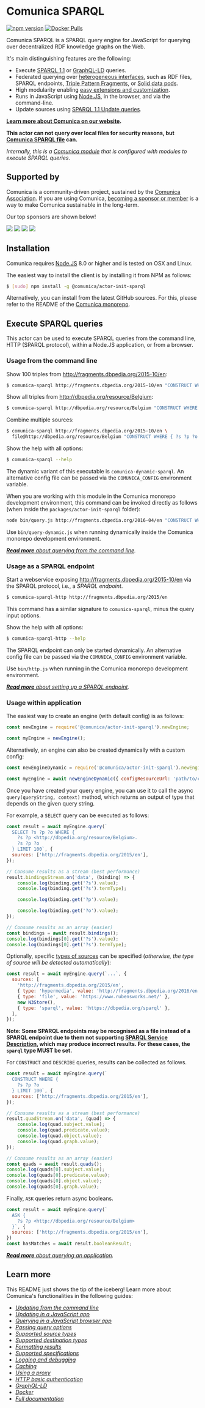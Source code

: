 # Comunica SPARQL

[![npm version](https://badge.fury.io/js/%40comunica%2Factor-init-sparql.svg)](https://www.npmjs.com/package/@comunica/actor-init-sparql)
[![Docker Pulls](https://img.shields.io/docker/pulls/comunica/actor-init-sparql.svg)](https://hub.docker.com/r/comunica/actor-init-sparql/)

Comunica SPARQL is a SPARQL query engine for JavaScript for querying over decentralized RDF knowledge graphs on the Web.

It's main distinguishing features are the following:

* Execute [SPARQL 1.1](https://www.w3.org/TR/sparql11-query/) or [GraphQL-LD](https://github.com/rubensworks/graphql-ld.js) queries.
* Federated querying over [heterogeneous interfaces](https://comunica.dev/docs/query/advanced/source_types/), such as RDF files, SPARQL endpoints, [Triple Pattern Fragments](https://linkeddatafragments.org/), or [Solid data pods](https://inrupt.com/solid).
* High modularity enabling [easy extensions and customization](https://comunica.dev/docs/modify/).
* Runs in JavaScript using [Node.JS](http://nodejs.org/), in the browser, and via the command-line.
* Update sources using [SPARQL 1.1 Update queries](https://www.w3.org/TR/sparql11-update/).

**[Learn more about Comunica on our website](https://comunica.dev/).**

**This actor can not query over local files for security reasons, but [Comunica SPARQL file](https://github.com/comunica/comunica/tree/master/packages/actor-init-sparql-file#readme) can.**

_Internally, this is a [Comunica module](https://comunica.dev/) that is configured with modules to execute SPARQL queries._

## Supported by

Comunica is a community-driven project, sustained by the [Comunica Association](https://comunica.dev/association/).
If you are using Comunica, [becoming a sponsor or member](https://opencollective.com/comunica-association) is a way to make Comunica sustainable in the long-term.

Our top sponsors are shown below!

<a href="https://opencollective.com/comunica-association/sponsor/0/website" target="_blank"><img src="https://opencollective.com/comunica-association/sponsor/0/avatar.svg"></a>
<a href="https://opencollective.com/comunica-association/sponsor/1/website" target="_blank"><img src="https://opencollective.com/comunica-association/sponsor/1/avatar.svg"></a>
<a href="https://opencollective.com/comunica-association/sponsor/2/website" target="_blank"><img src="https://opencollective.com/comunica-association/sponsor/2/avatar.svg"></a>
<a href="https://opencollective.com/comunica-association/sponsor/3/website" target="_blank"><img src="https://opencollective.com/comunica-association/sponsor/3/avatar.svg"></a>

## Installation

Comunica requires [Node.JS](http://nodejs.org/) 8.0 or higher and is tested on OSX and Linux.

The easiest way to install the client is by installing it from NPM as follows:

```bash
$ [sudo] npm install -g @comunica/actor-init-sparql
```

Alternatively, you can install from the latest GitHub sources.
For this, please refer to the README of the [Comunica monorepo](https://github.com/comunica/comunica).

## Execute SPARQL queries

This actor can be used to execute SPARQL queries from
the command line, HTTP (SPARQL protocol), within a Node.JS application, or from a browser.

### Usage from the command line

Show 100 triples from http://fragments.dbpedia.org/2015-10/en:

```bash
$ comunica-sparql http://fragments.dbpedia.org/2015-10/en "CONSTRUCT WHERE { ?s ?p ?o } LIMIT 100"
```

Show all triples from http://dbpedia.org/resource/Belgium:

```bash
$ comunica-sparql http://dbpedia.org/resource/Belgium "CONSTRUCT WHERE { ?s ?p ?o }"
```


Combine multiple sources:

```bash
$ comunica-sparql http://fragments.dbpedia.org/2015-10/en \
  file@http://dbpedia.org/resource/Belgium "CONSTRUCT WHERE { ?s ?p ?o } LIMIT 100"
```

Show the help with all options:

```bash
$ comunica-sparql --help
```

The dynamic variant of this executable is `comunica-dynamic-sparql`.
An alternative config file can be passed via the `COMUNICA_CONFIG` environment variable.

When you are working with this module in the Comunica monorepo development environment,
this command can be invoked directly as follows (when inside the `packages/actor-init-sparql` folder):

```bash
node bin/query.js http://fragments.dbpedia.org/2016-04/en "CONSTRUCT WHERE { ?s ?p ?o } LIMIT 100"
```

Use `bin/query-dynamic.js` when running dynamically inside the Comunica monorepo development environment.

_[**Read more** about querying from the command line](https://comunica.dev/docs/query/getting_started/query_cli/)._

### Usage as a SPARQL endpoint

Start a webservice exposing http://fragments.dbpedia.org/2015-10/en via the SPARQL protocol, i.e., a _SPARQL endpoint_.

```bash
$ comunica-sparql-http http://fragments.dbpedia.org/2015/en
```

This command has a similar signature to `comunica-sparql`, minus the query input options.

Show the help with all options:

```bash
$ comunica-sparql-http --help
```

The SPARQL endpoint can only be started dynamically.
An alternative config file can be passed via the `COMUNICA_CONFIG` environment variable.

Use `bin/http.js` when running in the Comunica monorepo development environment.

_[**Read more** about setting up a SPARQL endpoint](https://comunica.dev/docs/query/getting_started/setup_endpoint/)._

### Usage within application

The easiest way to create an engine (with default config) is as follows:

```javascript
const newEngine = require('@comunica/actor-init-sparql').newEngine;

const myEngine = newEngine();
```

Alternatively, an engine can also be created dynamically with a custom config:

```javascript
const newEngineDynamic = require('@comunica/actor-init-sparql').newEngineDynamic;

const myEngine = await newEngineDynamic({ configResourceUrl: 'path/to/config.json' });
```

Once you have created your query engine,
you can use it to call the async `query(queryString, context)` method,
which returns an output of type that depends on the given query string.

For example, a `SELECT` query can be executed as follows:

```javascript
const result = await myEngine.query(`
  SELECT ?s ?p ?o WHERE {
    ?s ?p <http://dbpedia.org/resource/Belgium>.
    ?s ?p ?o
  } LIMIT 100`, {
  sources: ['http://fragments.dbpedia.org/2015/en'],
});

// Consume results as a stream (best performance)
result.bindingsStream.on('data', (binding) => {
    console.log(binding.get('?s').value);
    console.log(binding.get('?s').termType);

    console.log(binding.get('?p').value);

    console.log(binding.get('?o').value);
});

// Consume results as an array (easier)
const bindings = await result.bindings();
console.log(bindings[0].get('?s').value);
console.log(bindings[0].get('?s').termType);
```

Optionally, specific [types of sources](https://comunica.dev/docs/query/advanced/source_types/) can be specified (_otherwise, the type of source will be detected automatically_):

```javascript
const result = await myEngine.query(`...`, {
  sources: [
    'http://fragments.dbpedia.org/2015/en',
    { type: 'hypermedia', value: 'http://fragments.dbpedia.org/2016/en' },
    { type: 'file', value: 'https://www.rubensworks.net/' },
    new N3Store(),
    { type: 'sparql', value: 'https://dbpedia.org/sparql' },
  ],
});
```

**Note: Some SPARQL endpoints may be recognised as a file instead of a SPARQL endpoint due to them not supporting [SPARQL Service Description](https://www.w3.org/TR/sparql11-service-description/), which may produce incorrect results. For these cases, the `sparql` type MUST be set.**

For `CONSTRUCT` and `DESCRIBE` queries,
results can be collected as follows.

```javascript
const result = await myEngine.query(`
  CONSTRUCT WHERE {
    ?s ?p ?o
  } LIMIT 100`, {
  sources: ['http://fragments.dbpedia.org/2015/en'],
});

// Consume results as a stream (best performance)
result.quadStream.on('data', (quad) => {
    console.log(quad.subject.value);
    console.log(quad.predicate.value);
    console.log(quad.object.value);
    console.log(quad.graph.value);
});

// Consume results as an array (easier)
const quads = await result.quads();
console.log(quads[0].subject.value);
console.log(quads[0].predicate.value);
console.log(quads[0].object.value);
console.log(quads[0].graph.value);
```

Finally, `ASK` queries return async booleans.

```javascript
const result = await myEngine.query(`
  ASK {
    ?s ?p <http://dbpedia.org/resource/Belgium>
  }`, {
  sources: ['http://fragments.dbpedia.org/2015/en'],
})
const hasMatches = await result.booleanResult;
```

_[**Read more** about querying an application](https://comunica.dev/docs/query/getting_started/query_app/)._

## Learn more

This README just shows the tip of the iceberg!
Learn more about Comunica's functionalities in the following guides:

* _[Updating from the command line](https://comunica.dev/docs/query/getting_started/update_cli/)_
* _[Updating in a JavaScript app](https://comunica.dev/docs/query/getting_started/update_app/)_
* _[Querying in a JavaScript browser app](https://comunica.dev/docs/query/getting_started/query_browser_app/)_
* _[Passing query options](https://comunica.dev/docs/query/advanced/context/)_
* _[Supported source types](https://comunica.dev/docs/query/advanced/source_types/)_
* _[Supported destination types](https://comunica.dev/docs/query/advanced/destination_types/)_
* _[Formatting results](https://comunica.dev/docs/query/advanced/result_formats/)_
* _[Supported specifications](https://comunica.dev/docs/query/advanced/specifications/)_
* _[Logging and debugging](https://comunica.dev/docs/query/advanced/logging/)_
* _[Caching](https://comunica.dev/docs/query/advanced/caching/)_
* _[Using a proxy](https://comunica.dev/docs/query/advanced/proxying/)_
* _[HTTP basic authentication](https://comunica.dev/docs/query/advanced/basic_auth/)_
* _[GraphQL-LD](https://comunica.dev/docs/query/advanced/graphql_ld/)_
* _[Docker](https://comunica.dev/docs/query/getting_started/query_docker/)_
* _[*Full documentation*](https://comunica.dev/docs/)_
